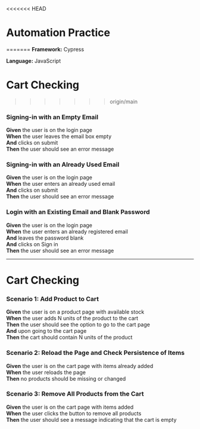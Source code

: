 <<<<<<< HEAD
# Automation Practice
=======
**Framework:** Cypress

**Language:** JavaScript


# Cart Checking
>>>>>>> origin/main

### Signing-in with an Empty Email

**Given** the user is on the login page  
**When** the user leaves the email box empty  
**And** clicks on submit  
**Then** the user should see an error message  

### Signing-in with an Already Used Email

**Given** the user is on the login page  
**When** the user enters an already used email  
**And** clicks on submit  
**Then** the user should see an error message  

### Login with an Existing Email and Blank Password

**Given** the user is on the login page  
**When** the user enters an already registered email  
**And** leaves the password blank  
**And** clicks on Sign in  
**Then** the user should see an error message  

---

# Cart Checking

### Scenario 1: Add Product to Cart

**Given** the user is on a product page with available stock  
**When** the user adds N units of the product to the cart  
**Then** the user should see the option to go to the cart page  
**And** upon going to the cart page  
**Then** the cart should contain N units of the product  

### Scenario 2: Reload the Page and Check Persistence of Items

**Given** the user is on the cart page with items already added  
**When** the user reloads the page  
**Then** no products should be missing or changed  

### Scenario 3: Remove All Products from the Cart

**Given** the user is on the cart page with items added  
**When** the user clicks the button to remove all products  
**Then** the user should see a message indicating that the cart is empty  

